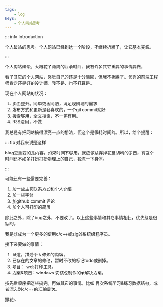```yaml
---
tags: 
    - log
keys:
    - 个人网站思考
---
```


::: info Introduction

个人破站的思考。个人网站已经到达一个阶段，不继续折腾了，让它基本完结。

:::

个人网站建设，大概花了两周的业余时间，我有许多其它重要的事情要做。

看了其它的个人网站，感觉自己的还是十分简陋，但我不折腾了。优秀的前端工程师肯定还是好的设计师，我不是，也不打算是。

现在个人网站的状况：

1. 页面整齐。简单或者简陋，满足现阶段的需求
2. 发布方式和更新是我喜欢的，一个git commit就好
3. 搜索够用，全文搜索，不一定有用。
4. RSS没用，不做

我总是有把网站搞得漂亮一点的想法，但这个是很耗时间的。所以，给个提醒：

::: tip 对我来说是这样

blog更重要的是内容。如果时间不够用，就应该放弃掉花里胡哨的东西，有这个时间还不如多打扮打扮物理上的自己，锻炼一下身体。

:::

可能还有一些需要完善：

1. 加一些主页联系方式和个人介绍
2. 加一些字体
3. 加github commit 评论 
4. 加个人可打印的简历

除此之外，除了bug之外，不要改了。以上这些事情和其它事情相比，优先级是很低的。

我是想成为一个更多的使用c/c++或zig的系统级程序员。

接下来要做的事情：

1. 证道。描述个人修炼的内容。
2. 已存在的文章的修改，暂时不改的标记todo或删掉。
3. 项目： web打印工具。
4. 方案&项目：windows 安装包制作的qt解决方案。

按先后顺序把这些搞完，再做其它的事情。比如 再次系统学习&练习数据结构，或者深入到c/c++的汇编层次。

撒花~






